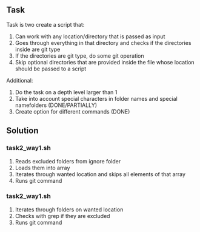 ## Task

Task is two create a script that:
1. Can work with any location/directory that is passed as input
2. Goes through everything in that directory and checks if the directories inside are git type
3. If the directories are git type, do some git operation
4. Skip optional directories that are provided inside the file whose location should be passed to a script

Additional:
1. Do the task on a depth level larger than 1
2. Take into account special characters in folder names and special namefolders (DONE/PARTIALLY)
3. Create option for different commands (DONE)

## Solution

### task2_way1.sh

1. Reads excluded folders from ignore folder
2. Loads them into array
3. Iterates through wanted location and skips all elements of that array
4. Runs git command

### task2_way1.sh

1. Iterates through folders on wanted location
2. Checks with grep if they are excluded
3. Runs git command